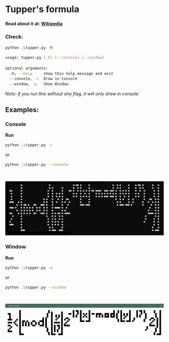# Tupper's formula

#### Read about it at: [Wikipedia](https://en.wikipedia.org/wiki/Tupper%27s_self-referential_formula)


### Check:
```python
python .\tupper.py -h
```

```sh
usage: tupper.py [-h] [--console] [--window]

optional arguments:
  -h, --help     show this help message and exit
  --console, -c  Draw in Console
  --window, -w   Show Window
```
<i>Note: If you run this without any flag, it will only draw in console</i>


## Examples:

### Console

<b>Run</b>

```sh
python .\tupper.py -c
```

<i>or</i>

```sh
python .\tupper.py --console
```
</br>

![Console](https://github.com/GiorgioMegrelli/tupper-formula/blob/master/images/console.png)

### Window

<b>Run</b>

```sh
python .\tupper.py -w
```

<i>or</i>

```sh
python .\tupper.py --window
```
</br>

![Window](https://github.com/GiorgioMegrelli/tupper-formula/blob/master/images/window.png)
